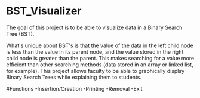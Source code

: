 # BST_Visualizer
The goal of this project is to be able to visualize data in a Binary Search Tree (BST).

What's unique about BST's is that the value of the data in the left child node is less than the value in its parent node, and the value stored in the right child node is greater than the parent. This makes searching for a value more efficient than other searching methods (data stored in an array or linked list, for example). This project allows faculty to be able to graphically display Binary Search Trees while explaining them to students.

#Functions
    -Insertion/Creation
    -Printing
    -Removal
    -Exit
